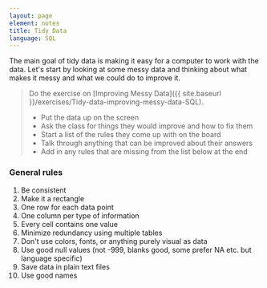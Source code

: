 ```yaml
---
layout: page
element: notes
title: Tidy Data
language: SQL
---
```


The main goal of tidy data is making it easy for a computer to work with the
data. Let's start by looking at some messy data and thinking about what makes it
messy and what we could do to improve it.

> Do the exercise on [Improving Messy Data]({{ site.baseurl }}/exercises/Tidy-data-improving-messy-data-SQL).
>
> * Put the data up on the screen
> * Ask the class for things they would improve and how to fix them
> * Start a list of the rules they come up with on the board
> * Talk through anything that can be improved about their answers
> * Add in any rules that are missing from the list below at the end

### General rules

1. Be consistent
2. Make it a rectangle
3. One row for each data point
4. One column per type of information
5. Every cell contains one value
6. Minimize redundancy using multiple tables
7. Don't use colors, fonts, or anything purely visual as data
8. Use good null values (not -999, blanks good, some prefer NA etc. but language
   specific)
9. Save data in plain text files
10. Use good names

